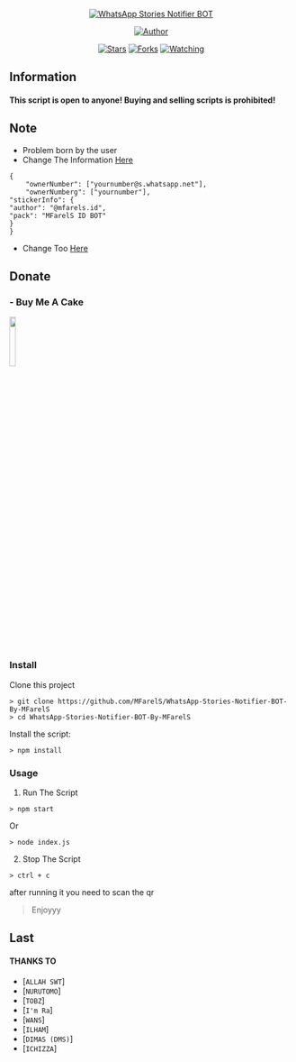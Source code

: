 <p align="center">
<a href="https://mfarels.my.id"><img title="WhatsApp Stories Notifier BOT" src="https://img.shields.io/badge/WhatsApp Stories Notifier BOT-green?colorA=%23ff0000&colorB=%23017e40&style=for-the-badge"></a>
</p>
<p align="center">
<a href="https://github.com/MFarelS"><img title="Author" src="https://img.shields.io/badge/Author-MFarelS-orange.svg?style=for-the-badge&logo=github"></a>
</p>
<p align="center">
<a href="https://github.com/MFarelS/WhatsApp-Stories-Notifier-BOT-By-MFarelS/stargazers/"><img title="Stars" src="https://img.shields.io/github/stars/MFarelS/WhatsApp-Stories-Notifier-BOT-By-MFarelS?color=red&style=flat-square"></a>
<a href="https://github.com/MFarelS/WhatsApp-Stories-Notifier-BOT-By-MFarelS/network/members"><img title="Forks" src="https://img.shields.io/github/forks/MFarelS/WhatsApp-Stories-Notifier-BOT-By-MFarelS?color=red&style=flat-square"></a>
<a href="https://github.com/MFarelS/WhatsApp-Stories-Notifier-BOT-By-MFarelS/watchers"><img title="Watching" src="https://img.shields.io/github/watchers/MFarelS/WhatsApp-Stories-Notifier-BOT-By-MFarelS?label=Watchers&color=blue&style=flat-square"></a>
</p>


## Information

#### This script is open to anyone! Buying and selling scripts is prohibited!

## Note
- Problem born by the user
- Change The Information <a href="https://github.com/MFarelS/WhatsApp-Stories-Notifier-BOT-By-MFarelS/blob/main/database.json">Here</a>
```
{
    "ownerNumber": ["yournumber@s.whatsapp.net"],
    "ownerNumberg": ["yournumber"],
"stickerInfo": {
"author": "@mfarels.id",
"pack": "MFarelS ID BOT"
}
}
```
- Change Too <a href="https://github.com/MFarelS/WhatsApp-Stories-Notifier-BOT-By-MFarelS/blob/main/database.json">Here</a>
## Donate

### - Buy Me A Cake
<a href="https://saweria.co/MFarelS"><img src="http://pixelartmaker-data-78746291193.nyc3.digitaloceanspaces.com/image/71b9e4a5bf4c45f.png" style="width: 15%"></a>

### Install
Clone this project

```
> git clone https://github.com/MFarelS/WhatsApp-Stories-Notifier-BOT-By-MFarelS
> cd WhatsApp-Stories-Notifier-BOT-By-MFarelS
```

Install the script:

```
> npm install
```

### Usage
1. Run The Script

```
> npm start
```
Or
```
> node index.js
```


2. Stop The Script

```
> ctrl + c
```

after running it you need to scan the qr

> Enjoyyy

## Last

#### THANKS TO
* [`ALLAH SWT`]
* [`NURUTOMO`]
* [`TOBZ`]
* [`I'm Ra`]
* [`WANS`]
* [`ILHAM`]
* [`DIMAS (DMS)`]
* [`ICHIZZA`]
